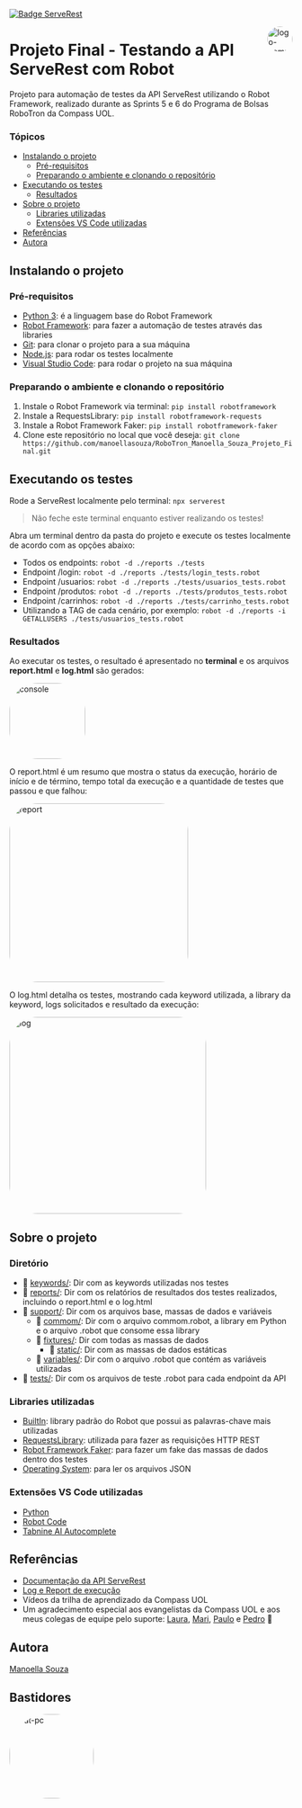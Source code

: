 [![Badge ServeRest](https://img.shields.io/badge/API-ServeRest-green)](https://github.com/ServeRest/ServeRest/)

<img align="right" alt="logo-compass" height="45" style="border-radius:50px;" src="https://i.ibb.co/88f4VpL/cones.png"> 

# Projeto Final - Testando a API ServeRest com Robot 

Projeto para automação de testes da API ServeRest utilizando o Robot Framework, realizado durante as Sprints 5 e 6 do Programa de Bolsas RoboTron da Compass UOL.

### Tópicos
   * [Instalando o projeto](#instalando-o-projeto)
      * [Pré-requisitos](#pré-requisitos)
      * [Preparando o ambiente e clonando o repositório](#preparando-o-ambiente-e-clonando-o-repositório)
   * [Executando os testes](#executando-os-testes)
      * [Resultados](#resultados)
   * [Sobre o projeto](#sobre-o-projeto)
      * [Libraries utilizadas](#libraries-utilizadas)
      * [Extensões VS Code utilizadas](#extensões-vs-code-utilizadas)
   * [Referências](#referências)
   * [Autora](#autora)

## Instalando o projeto 
### Pré-requisitos 
- <a href="https://www.python.org/downloads/">Python 3</a>: é a linguagem base do Robot Framework
- <a href="https://robotframework.org/">Robot Framework</a>: para fazer a automação de testes através das libraries
- <a href="https://git-scm.com/downloads">Git</a>: para clonar o projeto para a sua máquina
- <a href="https://nodejs.org/en/">Node.js</a>: para rodar os testes localmente
- <a href="https://code.visualstudio.com/">Visual Studio Code</a>: para rodar o projeto na sua máquina

### Preparando o ambiente e clonando o repositório

1. Instale o Robot Framework via terminal: `pip install robotframework`
2. Instale a RequestsLibrary: `pip install robotframework-requests`
3. Instale a Robot Framework Faker: `pip install robotframework-faker`
4. Clone este repositório no local que você deseja: 
`git clone https://github.com/manoellasouza/RoboTron_Manoella_Souza_Projeto_Final.git`

## Executando os testes
Rode a ServeRest localmente pelo terminal:  ```npx serverest ```
> Não feche este terminal enquanto estiver realizando os testes!

Abra um terminal dentro da pasta do projeto e execute os testes localmente de acordo com as opções abaixo:
- Todos os endpoints: ```robot -d ./reports ./tests```
- Endpoint /login: ``` robot -d ./reports ./tests/login_tests.robot ```
- Endpoint /usuarios: ``` robot -d ./reports ./tests/usuarios_tests.robot ```
- Endpoint /produtos: ``` robot -d ./reports ./tests/produtos_tests.robot ```
- Endpoint /carrinhos: ``` robot -d ./reports ./tests/carrinho_tests.robot ```
- Utilizando a TAG de cada cenário, por exemplo: ``` robot -d ./reports -i GETALLUSERS ./tests/usuarios_tests.robot ```

### Resultados

Ao executar os testes, o resultado é apresentado no **terminal** e os arquivos **report.html** e **log.html** são gerados:

<img align="center" alt="console" height="135" style="border-radius:50px;" src="https://user-images.githubusercontent.com/100487940/188331021-f0fbf0e4-69af-458f-92c7-1a90b55614c7.png"> 

O report.html é um resumo que mostra o status da execução, horário de início e de término, tempo total da execução e a quantidade de testes que passou e que falhou:

<img align="center" alt="report" height="318" style="border-radius:50px;" src="https://user-images.githubusercontent.com/100487940/188330937-b6b26ac3-4362-4450-bd4b-edbbce9bf87c.png"> 

O log.html detalha os testes, mostrando cada keyword utilizada, a library da keyword, logs solicitados e resultado da execução:

<img align="center" alt="log" height="350" style="border-radius:50px;" src="https://user-images.githubusercontent.com/100487940/188331593-b42cfb56-e935-4ae5-8b7d-12adc8fe46dc.png"> 

## Sobre o projeto 

### Diretório
- :file_folder: [keywords/](keywords): Dir com as keywords utilizadas nos testes 
- :file_folder: [reports/](reports): Dir com os relatórios de resultados dos testes realizados, incluindo o report.html e o log.html
- :file_folder: [support/](support): Dir com os arquivos base, massas de dados e variáveis
  - :file_folder: [commom/](commom): Dir com o arquivo commom.robot, a library em Python e o arquivo .robot que consome essa library
  - :file_folder: [fixtures/](fixtures): Dir com todas as massas de dados
    - :file_folder: [static/](static): Dir com as massas de dados estáticas
  - :file_folder: [variables/](variables): Dir com o arquivo .robot que contém as variáveis utilizadas
- :file_folder: [tests/](tests): Dir com os arquivos de teste .robot para cada endpoint da API


### Libraries utilizadas
- <a href="https://robotframework.org/robotframework/latest/libraries/BuiltIn.html#library-documentation-top">BuiltIn</a>: library padrão do Robot que possui as palavras-chave mais utilizadas
- <a href="https://marketsquare.github.io/robotframework-requests/doc/RequestsLibrary.html#library-documentation-top">RequestsLibrary</a>: utilizada para fazer as requisições HTTP REST
- <a href="https://pypi.org/project/robotframework-faker/">Robot Framework Faker</a>: para fazer um fake das massas de dados dentro dos testes
- <a href="https://robotframework.org/robotframework/latest/libraries/OperatingSystem.html">Operating System</a>: para ler os arquivos JSON

### Extensões VS Code utilizadas
- <a href="https://marketplace.visualstudio.com/items?itemName=ms-python.python">Python</a>
- <a href="https://marketplace.visualstudio.com/items?itemName=d-biehl.robotcode">Robot Code</a>
- <a href="https://marketplace.visualstudio.com/items?itemName=TabNine.tabnine-vscode">Tabnine AI Autocomplete</a>

## Referências
- <a href="https://serverest.dev/#/">Documentação da API ServeRest</a>
- <a href="https://robotizandotestes.blogspot.com/2017/09/season-running-ep-01-log-e-report-de.html">Log e Report de execução</a>
- Vídeos da trilha de aprendizado da Compass UOL
- Um agradecimento especial aos evangelistas da Compass UOL e aos meus colegas de equipe pelo suporte: <a href="https://github.com/lauraghrk">Laura</a>, <a href="https://github.com/OliveiraMariC">Mari</a>, <a href="https://github.com/phconte">Paulo</a> e <a href="https://github.com/PFrek">Pedro</a> &#129505;

## Autora
<a href="https://www.linkedin.com/in/manoellasouza/">Manoella Souza</a>

## Bastidores 

<img align="left" alt="cat-pc" height="150" style="border-radius:70px;" src="https://s4.gifyu.com/images/video-3.gif">  












